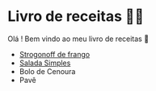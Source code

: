 # Livro de receitas :man_cook:

Olá ! Bem vindo ao meu livro de receitas :wave:

-   [Strogonoff de frango](https://github.com/devbrunolucas/livro-receitas/blob/master/receitas/strogonoff.md)
-   [Salada Simples](https://github.com/devbrunolucas/livro-receitas/blob/master/receitas/salada.md)
-   Bolo de Cenoura
-   Pavê
